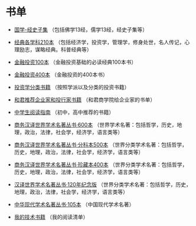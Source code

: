 # 书单

- [国学-经史子集](booklist/chinese-ancient-literature.md) （包括佛学13经，儒学13经，经史子集等）

- [经典各学科210本](booklist/210.md) （包括经济学，投资学，管理学，修身处世，名人传记，心理励志，谋略经典。科普经典等）

- [金融投资100本](booklist/invest-100.md) （金融投资基础的必读经典100本书）

- [金融投资400本](booklist/invest-400.md) （金融投资的400本书）

- [投资学分类书籍](booklist/invest-classify.md) （按照学派以及分类的投资书籍）

- [和君推荐企业家和投行家书籍](booklist/hejun-consulting.md) （和君商学院给企业家的书单）

- [中学生阅读指南](booklist/middle-student.md) （初中，高中推荐的书籍）

- [商务汉译世界学术名著丛书·600本](booklist/shangwu-world-600.md) （世界学术名著：包括哲学，历史，地理，政治，法律，社会学，经济学，语言类等）

- [商务汉译世界学术名著丛书·分科本500本](booklist/shangwu-world-500.md) （世界分类学术名著：包括哲学，历史，地理，政治，法律，社会学，经济学，语言类等）

- [商务汉译世界学术名著丛书·珍藏本400本](booklist/shangwu-world-400.md) （世界分类学术名著：包括哲学，历史，地理，政治，法律，社会学，经济学，语言类等）

- [汉译世界学术名著丛书·120年纪念版](booklist/shangwu-world-120.md) （世界分类学术名著：包括哲学，历史，地理，政治，法律，社会学，经济学，语言类等）

- [中华现代学术名著丛书·105本](booklist/shangwu-china-105.md) （中国现代学术名著）

- [我的技术书籍](https://xiaozhiliaoo.github.io/reading-list/) （我的阅读清单）